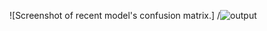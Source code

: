![Screenshot of recent model's confusion matrix.]
/![output](https://github.com/nicksantoscs/AI-Credit-Card-Fraud-Detection/assets/55286153/62b7cdcf-4500-4184-93f7-e3e082e46085)
